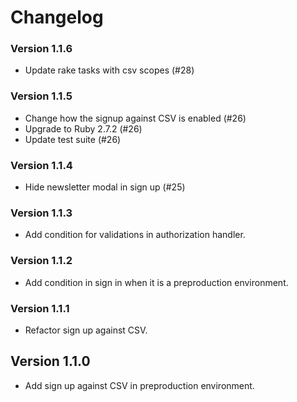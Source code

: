 # Changelog

### Version 1.1.6
- Update rake tasks with csv scopes (#28)
### Version 1.1.5
- Change how the signup against CSV is enabled (#26)
- Upgrade to Ruby 2.7.2 (#26)
- Update test suite (#26)

### Version 1.1.4
- Hide newsletter modal in sign up (#25)

### Version 1.1.3
- Add condition for validations in authorization handler.

### Version 1.1.2
- Add condition in sign in when it is a preproduction environment.

### Version 1.1.1
- Refactor sign up against CSV.

## Version 1.1.0
- Add sign up against CSV in preproduction environment.
